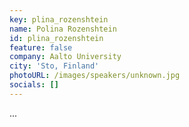 ```yaml
---
key: plina_rozenshtein 
name: Polina Rozenshtein 
id: plina_rozenshtein 
feature: false
company: Aalto University
city: 'Sto, Finland'
photoURL: /images/speakers/unknown.jpg
socials: []
---
```

...


